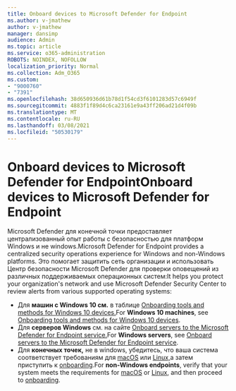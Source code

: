```yaml
---
title: Onboard devices to Microsoft Defender for Endpoint
ms.author: v-jmathew
author: v-jmathew
manager: dansimp
audience: Admin
ms.topic: article
ms.service: o365-administration
ROBOTS: NOINDEX, NOFOLLOW
localization_priority: Normal
ms.collection: Adm_O365
ms.custom:
- "9000760"
- "7391"
ms.openlocfilehash: 38d650936d61b78d1f54cd3f6101283d57c6949f
ms.sourcegitcommit: 4883f1f89d4c6ca23161e9a43ff206ad21d4f09b
ms.translationtype: MT
ms.contentlocale: ru-RU
ms.lasthandoff: 03/08/2021
ms.locfileid: "50530179"
---
```

# <a name="onboard-devices-to-microsoft-defender-for-endpoint"></a><span data-ttu-id="a040a-102">Onboard devices to Microsoft Defender for Endpoint</span><span class="sxs-lookup"><span data-stu-id="a040a-102">Onboard devices to Microsoft Defender for Endpoint</span></span>

<span data-ttu-id="a040a-103">Microsoft Defender для конечной точки предоставляет централизованный опыт работы с безопасностью для платформ Windows и не windows.</span><span class="sxs-lookup"><span data-stu-id="a040a-103">Microsoft Defender for Endpoint provides a centralized security operations experience for Windows and non-Windows platforms.</span></span> <span data-ttu-id="a040a-104">Это помогает защитить сеть организации и использовать Центр безопасности Microsoft Defender для проверки оповещений из различных поддерживаемых операционных систем:</span><span class="sxs-lookup"><span data-stu-id="a040a-104">It helps you protect your organization's network and use Microsoft Defender Security Center to review alerts from various supported operating systems:</span></span>

- <span data-ttu-id="a040a-105">Для **машин с Windows 10 см.** в таблице [Onboarding tools and methods for Windows 10 devices.](https://go.microsoft.com/fwlink/?linkid=2143460)</span><span class="sxs-lookup"><span data-stu-id="a040a-105">For **Windows 10 machines**, see [Onboarding tools and methods for Windows 10 devices](https://go.microsoft.com/fwlink/?linkid=2143460).</span></span>
- <span data-ttu-id="a040a-106">Для **серверов Windows** см. на сайте [Onboard servers to the Microsoft Defender for Endpoint service.](https://go.microsoft.com/fwlink/?linkid=2143627)</span><span class="sxs-lookup"><span data-stu-id="a040a-106">For **Windows servers**, see [Onboard servers to the Microsoft Defender for Endpoint service](https://go.microsoft.com/fwlink/?linkid=2143627).</span></span>
- <span data-ttu-id="a040a-107">Для **конечных точек,** не в windows, убедитесь, что ваша система соответствует требованиям для [macOS](https://go.microsoft.com/fwlink/?linkid=2143461) или [Linux,](https://go.microsoft.com/fwlink/?linkid=2143462)а затем приступить к [onboarding](https://go.microsoft.com/fwlink/?linkid=2143628).</span><span class="sxs-lookup"><span data-stu-id="a040a-107">For **non-Windows endpoints**, verify that your system meets the requirements for [macOS](https://go.microsoft.com/fwlink/?linkid=2143461) or [Linux](https://go.microsoft.com/fwlink/?linkid=2143462), and then proceed to [onboarding](https://go.microsoft.com/fwlink/?linkid=2143628).</span></span>
